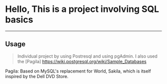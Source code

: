 # Hello, This is a project involving SQL basics
----

## Usage

> Individual project by using Postresql and using pgAdmin. I also used the [Pagila] https://wiki.postgresql.org/wiki/Sample_Databases

Pagila: Based on MySQL's replacement for World, Sakila, which is itself inspired by the Dell DVD Store.




















